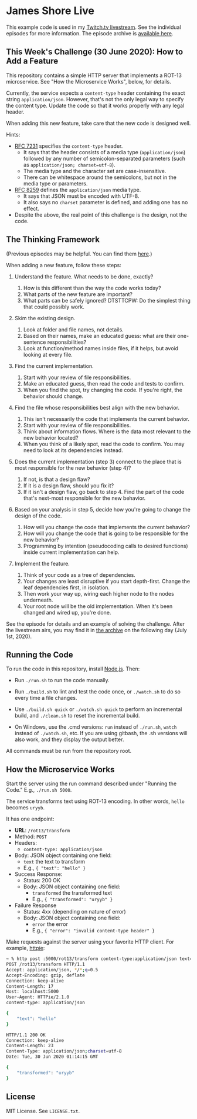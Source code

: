 James Shore Live
================

This example code is used in my [Twitch.tv livestream](https://www.twitch.tv/jamesshorelive). See the individual episodes for more information. The episode archive is [available here](https://www.jamesshore.com/Blog/Lunch-and-Learn/).


This Week's Challenge (30 June 2020): How to Add a Feature
---------------------

This repository contains a simple HTTP server that implements a ROT-13 microservice. See "How the Microservice Works", below, for details.

Currently, the service expects a `content-type` header containing the exact string `application/json`. However, that's not the only legal way to specify the content type. Update the code so that it works properly with any legal header.

When adding this new feature, take care that the new code is designed well.

Hints:
* [RFC 7231](https://tools.ietf.org/html/rfc7231) specifies the `content-type` header.
	* It says that the header consists of a media type (`application/json`) followed by any number of semicolon-separated parameters (such as `application/json; charset=utf-8`).
	* The media type and the character set are case-insensitive.
	* There can be whitespace around the semicolons, but not in the media type or parameters.
* [RFC 8259](https://tools.ietf.org/html/rfc8259) defines the `application/json` media type.
	* It says that JSON must be encoded with UTF-8.
	* It also says no `charset` parameter is defined, and adding one has no effect.
* Despite the above, the real point of this challenge is the design, not the code.


The Thinking Framework
----------------------

(Previous episodes may be helpful. You can find them [here](https://www.jamesshore.com/Blog/Lunch-and-Learn/).)

When adding a new feature, follow these steps:

1. Understand the feature. What needs to be done, exactly?
	1. How is this different than the way the code works today?
	2. What parts of the new feature are important?
	3. What parts can be safely ignored? DTSTTCPW: Do the simplest thing that could possibly work.

2. Skim the existing design.
	1. Look at folder and file names, not details.
	2. Based on their names, make an educated guess: what are their one-sentence responsibilities?
	3. Look at function/method names inside files, if it helps, but avoid looking at every file.

3. Find the current implementation.
	1. Start with your review of file responsibilities.
	2. Make an educated guess, then read the code and tests to confirm.
	3. When you find the spot, try changing the code. If you're right, the behavior should change.

4. Find the file whose responsibilities best align with the new behavior.
	1. This isn't necessarily the code that implements the current behavior.
	2. Start with your review of file responsibilities.
	3. Think about information flows. Where is the data most relevant to the new behavior located?
	4. When you think of a likely spot, read the code to confirm. You may need to look at its dependencies instead.

5. Does the current implementation (step 3) connect to the place that is most responsible for the new behavior (step 4)?
	1. If not, is that a design flaw?
	2. If it is a design flaw, should you fix it?
	3. If it isn't a design flaw, go back to step 4. Find the part of the code that's next-most responsible for the new behavior.

6. Based on your analysis in step 5, decide how you're going to change the design of the code.
	1. How will you change the code that implements the current behavior?
	2. How will you change the code that is going to be responsible for the new behavior?
	3. Programming by intention (pseudocoding calls to desired functions) inside current implementation can help.

7. Implement the feature.
	1. Think of your code as a tree of dependencies.
	2. Your changes are least disruptive if you start depth-first. Change the leaf dependencies first, in isolation.
	3. Then work your way up, wiring each higher node to the nodes underneath.
	4. Your root node will be the old implementation. When it's been changed and wired up, you're done.

See the episode for details and an example of solving the challenge. After the livestream airs, you may find it in [the archive](https://www.jamesshore.com/Blog/Lunch-and-Learn/) on the following day (July 1st, 2020).


Running the Code
----------------

To run the code in this repository, install [Node.js](http://nodejs.org). Then:

* Run `./run.sh` to run the code manually.

* Run `./build.sh` to lint and test the code once, or `./watch.sh` to do so every time a file changes.

* Use `./build.sh quick` or `./watch.sh quick` to perform an incremental build, and `./clean.sh` to reset the incremental build.

* On Windows, use the .cmd versions: `run` instead of `./run.sh`, `watch` instead of `./watch.sh`, etc. If you are using gitbash, the .sh versions will also work, and they display the output better.

All commands must be run from the repository root.


How the Microservice Works
--------------------------

Start the server using the run command described under "Running the Code." E.g., `./run.sh 5000`.

The service transforms text using ROT-13 encoding. In other words, `hello` becomes `uryyb`.

It has one endpoint:

* **URL**: `/rot13/transform`
* Method: `POST`
* Headers:
	* `content-type: application/json`
* Body: JSON object containing one field:
  * `text` the text to transform
  * E.g., `{ "text": "hello" }`
* Success Response:
	* Status: 200 OK
	* Body: JSON object containing one field:
		* `transformed` the transformed text
		* E.g., `{ "transformed": "uryyb" }`
* Failure Response
	* Status: 4xx (depending on nature of error)
	* Body: JSON object containing one field:
		* `error` the error
		* E.g., `{ "error": "invalid content-type header" }`

Make requests against the server using your favorite HTTP client. For example, [httpie](https://httpie.org/):

```sh
~ % http post :5000/rot13/transform content-type:application/json text=hello -v
POST /rot13/transform HTTP/1.1
Accept: application/json, */*;q=0.5
Accept-Encoding: gzip, deflate
Connection: keep-alive
Content-Length: 17
Host: localhost:5000
User-Agent: HTTPie/2.1.0
content-type: application/json

{
    "text": "hello"
}

HTTP/1.1 200 OK
Connection: keep-alive
Content-Length: 23
Content-Type: application/json;charset=utf-8
Date: Tue, 30 Jun 2020 01:14:15 GMT

{
    "transformed": "uryyb"
}
```


License
-------

MIT License. See `LICENSE.txt`.